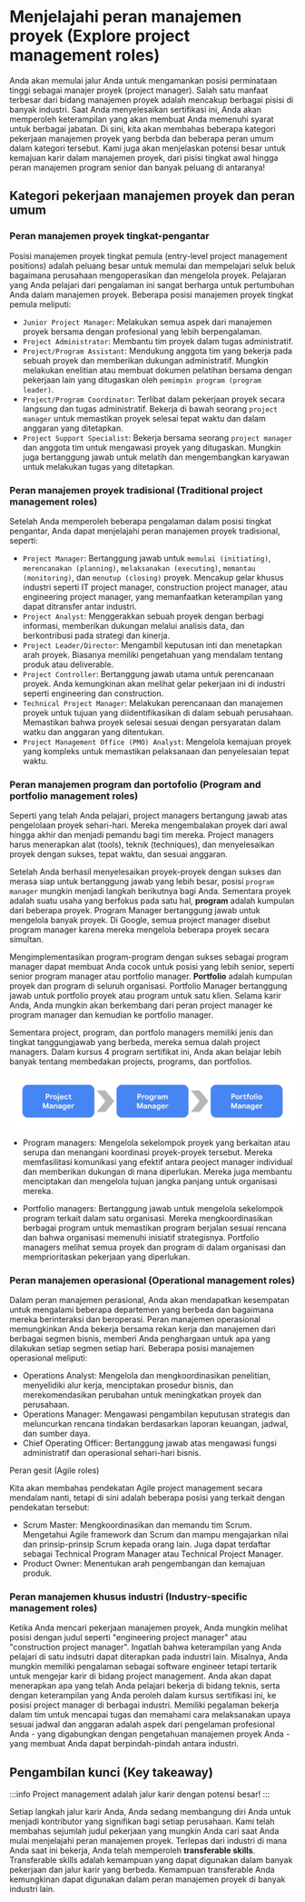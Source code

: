 # Menjelajahi peran manajemen proyek (Explore project management roles)

Anda akan memulai jalur Anda untuk mengamankan posisi perminataan tinggi sebagai manajer proyek (project manager). Salah satu manfaat terbesar dari bidang manajemen proyek adalah mencakup berbagai pisisi di banyak industri. Saat Anda menyelesaikan sertifikasi ini, Anda akan memperoleh keterampilan yang akan membuat Anda memenuhi syarat untuk berbagai jabatan. Di sini, kita akan membahas beberapa kategori pekerjaan manajemen proyek yang berbda dan beberapa peran umum dalam kategori tersebut. Kami juga akan menjelaskan potensi besar untuk kemajuan karir dalam manajemen proyek, dari pisisi tingkat awal hingga peran manajemen program senior dan banyak peluang di antaranya!

## Kategori pekerjaan manajemen proyek dan peran umum

### Peran manajemen proyek tingkat-pengantar

Posisi manajemen proyek tingkat pemula (entry-level project management positions) adalah peluang besar untuk memulai dan mempelajari seluk beluk bagaimana perusahaan mengoperasikan dan mengelola proyek. Pelajaran yang Anda pelajari dari pengalaman ini sangat berharga untuk pertumbuhan Anda dalam manajemen proyek. Beberapa posisi manajemen proyek tingkat pemula meliputi:

- `Junior Project Manager`: Melakukan semua aspek dari manajemen proyek bersama dengan profesional yang lebih berpengalaman.
- `Project Administrator`: Membantu tim proyek dalam tugas administratif.
- `Project/Program Assistant`: Mendukung anggota tim yang bekerja pada sebuah proyek dan memberikan dukungan administratif. Mungkin melakukan enelitian atau membuat dokumen pelatihan bersama dengan pekerjaan lain yang ditugaskan oleh `pemimpin program (program leader)`.
- `Project/Program Coordinator`: Terlibat dalam pekerjaan proyek secara langsung dan tugas administratif. Bekerja di bawah seorang `project manager` untuk memastikan proyek selesai tepat waktu dan dalam anggaran yang ditetapkan.
- `Project Support Specialist`: Bekerja bersama seorang `project manager` dan anggota tim untuk mengawasi proyek yang ditugaskan. Mungkin juga bertanggung jawab untuk melatih dan mengembangkan karyawan untuk melakukan tugas yang ditetapkan.

### Peran manajemen proyek tradisional (Traditional project management roles)

Setelah Anda memperoleh beberapa pengalaman dalam posisi tingkat pengantar, Anda dapat menjelajahi peran manajemen proyek tradisional, seperti:

- `Project Manager`: Bertanggung jawab untuk `memulai (initiating)`, `merencanakan (planning)`, `melaksanakan (executing)`, `memantau (monitoring)`, dan `menutup (closing)` proyek. Mencakup gelar khusus industri seperti IT project manager, construction project manager, atau engineering project manager, yang memanfaatkan keterampilan yang dapat ditransfer antar industri.
- `Project Analyst`: Menggerakkan sebuah proyek dengan berbagi informasi, memberikan dukungan melalui analisis data, dan berkontribusi pada strategi dan kinerja.
- `Project Leader/Director`: Mengambil keputusan inti dan menetapkan arah proyek. Biasanya memiliki pengetahuan yang mendalam tentang produk atau deliverable.
- `Project Controller`: Bertanggung jawab utama untuk perencanaan proyek. Anda kemungkinan akan melihat gelar pekerjaan ini di industri seperti engineering dan construction.
- `Technical Project Manager`: Melakukan perencanaan dan manajemen proyek untuk tujuan yang diidentifikasikan di dalam sebuah perusahaan. Memastikan bahwa proyek selesai sesuai dengan persyaratan dalam watku dan anggaran yang ditentukan.
- `Project Management Office (PMO) Analyst`: Mengelola kemajuan proyek yang kompleks untuk memastikan pelaksanaan dan penyelesaian tepat waktu.

### Peran manajemen program dan portofolio (Program and portfolio management roles)

Seperti yang telah Anda pelajari, project managers bertangung jawab atas pengelolaan proyek sehari-hari. Mereka mengembalakan proyek dari awal hingga akhir dan menjadi pemandu bagi tim mereka. Project managers harus menerapkan alat (tools), teknik (techniques), dan menyelesaikan proyek dengan sukses, tepat waktu, dan sesuai anggaran.

Setelah Anda berhasil menyelesaikan proyek-proyek dengan sukses dan merasa siap untuk bertanggung jawab yang lebih besar, posisi `program manager` mungkin menjadi langkah berikutnya bagi Anda. Sementara proyek adalah suatu usaha yang berfokus pada satu hal, **program** adalah kumpulan dari beberapa proyek. Program Manager bertanggung jawab untuk mengelola banyak proyek. Di Google, semua project manager disebut program manager karena mereka mengelola beberapa proyek secara simultan.

Mengimplementasikan program-program dengan sukses sebagai program manager dapat membuat Anda cocok untuk posisi yang lebih senior, seperti senior program manager atau portfolio manager. **Portfolio** adalah kumpulan proyek dan program di seluruh organisasi. Portfolio Manager bertanggung jawab untuk portfolio proyek atau program untuk satu klien. Selama karir Anda, Anda mungkin akan berkembang dari peran project manager ke program manager dan kemudian ke portfolio manager.

Sementara project, program, dan portfolo managers memiliki jenis dan tingkat tanggungjawab yang berbeda, mereka semua dalah project managers. Dalam kursus 4 program sertifikat ini, Anda akan belajar lebih banyak tentang membedakan projects, programs, dan portfolios.

![tingkatan project managers](001.png)

- Program managers: Mengelola sekelompok proyek yang berkaitan atau serupa dan menangani koordinasi proyek-proyek tersebut. Mereka memfasilitasi komunikasi yang efektif antara peoject manager individual dan memberikan dukungan di mana diperlukan. Mereka juga membantu menciptakan dan mengelola tujuan jangka panjang untuk organisasi mereka.

- Portfolio managers: Bertanggung jawab untuk mengelola sekelompok program terkait dalam satu organisasi. Mereka mengkoordinasikan berbagai program untuk memastikan program berjalan sesuai rencana dan bahwa organisasi memenuhi inisiatif strategisnya. Portfolio managers melihat semua proyek dan program di dalam organisasi dan memprioritaskan pekerjaan yang diperlukan.

### Peran manajemen operasional (Operational management roles)

Dalam peran manajemen perasional, Anda akan mendapatkan kesempatan untuk mengalami beberapa departemen yang berbeda dan bagaimana mereka berinteraksi dan beroperasi. Peran manajemen operasional memungkinkan Anda bekerja bersama rekan kerja dan manajemen dari berbagai segmen bisnis, memberi Anda penghargaan untuk apa yang dilakukan setiap segmen setiap hari. Beberapa posisi manajemen operasional meliputi:

- Operations Analyst: Mengelola dan mengkoordinasikan penelitian, menyelidiki alur kerja, menciptakan prosedur bisnis, dan merekomendasikan perubahan untuk meningkatkan proyek dan perusahaan.
- Operations Manager: Mengawasi pengambilan keputusan strategis dan meluncurkan rencana tindakan berdasarkan laporan keuangan, jadwal, dan sumber daya.
- Chief Operating Officer: Bertanggung jawab atas mengawasi fungsi administratif dan operasional sehari-hari bisnis.

Peran gesit (Agile roles)

Kita akan membahas pendekatan Agile project management secara mendalam nanti, tetapi di sini adalah beberapa posisi yang terkait dengan pendekatan tersebut:

- Scrum Master: Mengkoordinasikan dan memandu tim Scrum. Mengetahui Agile framework dan Scrum dan mampu mengajarkan nilai dan prinsip-prinsip Scrum kepada orang lain. Juga dapat terdaftar sebagai Technical Program Manager atau Technical Project Manager.
- Product Owner: Menentukan arah pengembangan dan kemajuan produk.

### Peran manajemen khusus industri (Industry-specific management roles)

Ketika Anda mencari pekerjaan manajemen proyek, Anda mungkin melihat posisi dengan judul seperti "engineering project manager" atau "construction project manager". Ingatlah bahwa keterampilan yang Anda pelajari di satu indsutri dapat diterapkan pada industri lain. Misalnya, Anda mungkin memiliki pengalaman sebagai software engineer tetapi tertarik untuk mengejar karir di bidang project management. Anda akan dapat menerapkan apa yang telah Anda pelajari bekerja di bidang teknis, serta dengan keterampilan yang Anda peroleh dalam kursus sertifikasi ini, ke posisi project manager di berbagai industri. Memiliki pegalaman bekerja dalam tim untuk mencapai tugas dan memahami cara melaksanakan upaya sesuai jadwal dan anggaran adalah aspek dari pengelaman profesional Anda - yang digabungkan dengan pengetahuan manajemen proyek Anda - yang membuat Anda dapat berpindah-pindah antara industri.

## Pengambilan kunci (Key takeaway)

:::info
Project management adalah jalur karir dengan potensi besar!
:::

Setiap langkah jalur karir Anda, Anda sedang membangung diri Anda untuk menjadi kontributor yang signifikan bagi setiap perusahaan. Kami telah membahas sejumlah judul pekerjaan yang mungkin Anda cari saat Anda mulai menjelajahi peran manajemen proyek. Terlepas dari industri di mana Anda saat ini bekerja, Anda telah memperoleh **transferable skills**. Transferable skills adalah kemampuan yang dapat digunakan dalam banyak pekerjaan dan jalur karir yang berbeda. Kemampuan transferable Anda kemungkinan dapat digunakan dalam peran manajemen proyek di banyak industri lain.
